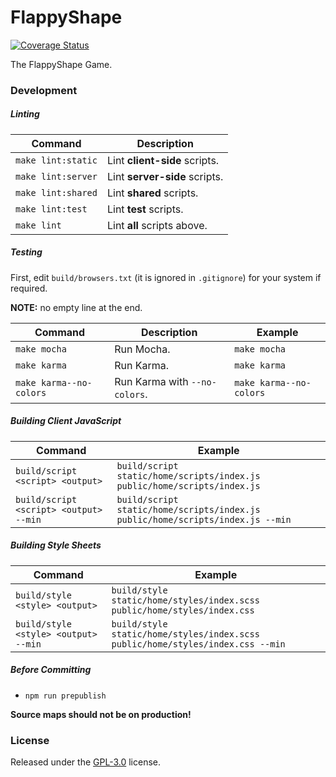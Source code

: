 # FlappyShape

[![Coverage Status](https://coveralls.io/repos/github/tikhiy/flappyshape/badge.svg)](https://coveralls.io/github/tikhiy/flappyshape)

The FlappyShape Game.

### Development

##### Linting

| Command            | Description                   |
| ------------------ | ----------------------------- |
| `make lint:static` | Lint **client-side** scripts. |
| `make lint:server` | Lint **server-side** scripts. |
| `make lint:shared` | Lint **shared** scripts.      |
| `make lint:test`   | Lint **test** scripts.        |
| `make lint`        | Lint **all** scripts above.   |

##### Testing

First, edit `build/browsers.txt` (it is ignored in `.gitignore`) for your system if required.

**NOTE:** no empty line at the end.

| Command                 | Description                   | Example                 |
| ----------------------- | ----------------------------- | ----------------------- |
| `make mocha`            | Run Mocha.                    | `make mocha`            |
| `make karma`            | Run Karma.                    | `make karma`            |
| `make karma--no-colors` | Run Karma with `--no-colors`. | `make karma--no-colors` |

##### Building Client JavaScript

| Command                                | Example                                                                        |
| -------------------------------------- | ------------------------------------------------------------------------------ |
| `build/script <script> <output>`       | `build/script static/home/scripts/index.js public/home/scripts/index.js`       |
| `build/script <script> <output> --min` | `build/script static/home/scripts/index.js public/home/scripts/index.js --min` |

##### Building Style Sheets

| Command                                | Example                                                                      |
| -------------------------------------- | ---------------------------------------------------------------------------- |
| `build/style <style> <output>`       | `build/style static/home/styles/index.scss public/home/styles/index.css`       |
| `build/style <style> <output> --min` | `build/style static/home/styles/index.scss public/home/styles/index.css --min` |

##### Before Committing

* `npm run prepublish`

**Source maps should not be on production!**

### License

Released under the [GPL-3.0](LICENSE) license.
